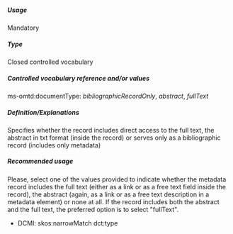 ##### Usage
Mandatory
##### Type
Closed controlled vocabulary
##### Controlled vocabulary reference and/or values
ms-omtd:documentType: _bibliographicRecordOnly_, _abstract_, _fullText_
##### Definition/Explanations
Specifies whether the record includes direct access to the full text, the abstract in txt format (inside the record) or serves only as a bibliographic record (includes only metadata)
##### Recommended usage
Please, select one of the values provided to indicate whether the metadata record includes the full text (either as a link or as a free text field inside the record), the abstract (again, as a link or as a free text description in a metadata element) or none at all. If the record includes both the abstract and the full text, the preferred option is to select "fullText".
* DCMI: skos:narrowMatch dct:type
